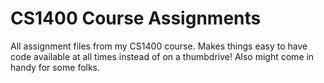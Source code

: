 # CS1400 Course Assignments
All assignment files from my CS1400 course. Makes things easy
to have code available at all times instead of on a thumbdrive!
Also might come in handy for some folks. 